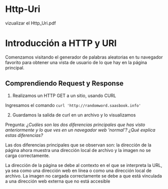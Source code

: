 # Http-Uri
vizualizar el Http_Uri.pdf

# Introducción a HTTP y URI
Comenzamos visitando el generador de palabras aleatorias en tu navegador favorito para obtener una vista de usuario de lo que hay en la página principal.

## Comprendiendo Request y Response
1. Realizamos un HTTP GET a un sitio, usando CURL

Ingresamos el comando ``` curl 'http://randomword.saasbook.info' ```

2. Guardamos la salida de curl en un archivo y lo visualizamos

Pregunta: _¿Cuáles son las dos diferencias principales que has visto anteriormente y lo que ves en
un navegador web 'normal'? ¿Qué explica estas diferencias?_

Las dos diferencias principales que se observan son: la dirección de la página ahora muestra una
dirección local de archivo y la imagen no se carga correctamente.

La dirección de la página se debe al contexto en el que se interpreta la URL, ya sea como una
dirección web en línea o como una dirección local de archivo. La imagen no cargada
correctamente se debe a que está vinculada a una dirección web externa que no está accesible
